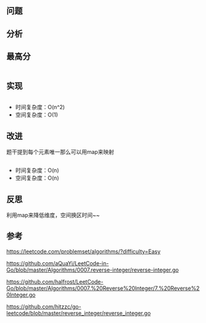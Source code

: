 ## 问题


## 分析


## 最高分
```golang

```


## 实现
```golang

```
* 时间复杂度：O(n^2)
* 空间复杂度：O(1)

## 改进
题干提到每个元素唯一那么可以用map来映射
```golang

```
* 时间复杂度：O(n)
* 空间复杂度：O(n)

## 反思
利用map来降低维度，空间换区时间~~

## 参考

https://leetcode.com/problemset/algorithms/?difficulty=Easy

https://github.com/aQuaYi/LeetCode-in-Go/blob/master/Algorithms/0007.reverse-integer/reverse-integer.go

https://github.com/halfrost/LeetCode-Go/blob/master/Algorithms/0007.%20Reverse%20Integer/7.%20Reverse%20Integer.go

https://github.com/hitzzc/go-leetcode/blob/master/reverse_integer/reverse_integer.go

